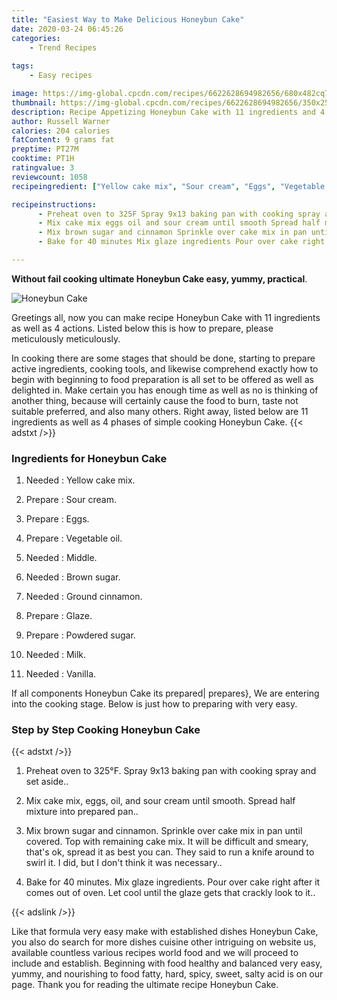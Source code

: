 ```yaml
---
title: "Easiest Way to Make Delicious Honeybun Cake"
date: 2020-03-24 06:45:26
categories:
    - Trend Recipes
    
tags:
    - Easy recipes

image: https://img-global.cpcdn.com/recipes/6622628694982656/680x482cq70/honeybun-cake-recipe-main-photo.jpg
thumbnail: https://img-global.cpcdn.com/recipes/6622628694982656/350x250cq70/honeybun-cake-recipe-main-photo.jpg
description: Recipe Appetizing Honeybun Cake with 11 ingredients and 4 stages of easy cooking.
author: Russell Warner
calories: 204 calories
fatContent: 9 grams fat
preptime: PT27M
cooktime: PT1H
ratingvalue: 3
reviewcount: 1058
recipeingredient: ["Yellow cake mix", "Sour cream", "Eggs", "Vegetable oil", "Middle", "Brown sugar", "Ground cinnamon", "Glaze", "Powdered sugar", "Milk", "Vanilla"]

recipeinstructions: 
      - Preheat oven to 325F Spray 9x13 baking pan with cooking spray and set aside 
      - Mix cake mix eggs oil and sour cream until smooth Spread half mixture into prepared pan 
      - Mix brown sugar and cinnamon Sprinkle over cake mix in pan until covered Top with remaining cake mix It will be difficult and smeary thats ok spread it as best you can They said to run a knife around to swirl it I did but I dont think it was necessary 
      - Bake for 40 minutes Mix glaze ingredients Pour over cake right after it comes out of oven Let cool until the glaze gets that crackly look to it

---
```




**Without fail cooking ultimate Honeybun Cake easy, yummy, practical**. 


![Honeybun Cake](https://img-global.cpcdn.com/recipes/6622628694982656/680x482cq70/honeybun-cake-recipe-main-photo.jpg "Honeybun Cake")




Greetings all, now you can make recipe Honeybun Cake with 11 ingredients as well as 4 actions. Listed below this is how to prepare, please meticulously meticulously.

In cooking there are some stages that should be done, starting to prepare active ingredients, cooking tools, and likewise comprehend exactly how to begin with beginning to food preparation is all set to be offered as well as delighted in. Make certain you has enough time as well as no is thinking of another thing, because will certainly cause the food to burn, taste not suitable preferred, and also many others. Right away, listed below are 11 ingredients as well as 4 phases of simple cooking Honeybun Cake.
{{< adstxt />}}

### Ingredients for Honeybun Cake


1. Needed  : Yellow cake mix.

1. Prepare  : Sour cream.

1. Prepare  : Eggs.

1. Prepare  : Vegetable oil.

1. Needed  : Middle.

1. Needed  : Brown sugar.

1. Needed  : Ground cinnamon.

1. Prepare  : Glaze.

1. Prepare  : Powdered sugar.

1. Needed  : Milk.

1. Needed  : Vanilla.



If all components Honeybun Cake its prepared| prepares}, We are entering into the cooking stage. Below is just how to preparing with very easy.

### Step by Step Cooking Honeybun Cake

{{< adstxt />}}


1. Preheat oven to 325°F. Spray 9x13 baking pan with cooking spray and set aside..



1. Mix cake mix, eggs, oil, and sour cream until smooth. Spread half mixture into prepared pan..



1. Mix brown sugar and cinnamon. Sprinkle over cake mix in pan until covered. Top with remaining cake mix. It will be difficult and smeary, that&#39;s ok, spread it as best you can. They said to run a knife around to swirl it. I did, but I don&#39;t think it was necessary..



1. Bake for 40 minutes. Mix glaze ingredients. Pour over cake right after it comes out of oven. Let cool until the glaze gets that crackly look to it..





{{< adslink />}}

Like that formula very easy make with established dishes Honeybun Cake, you also do search for more dishes cuisine other intriguing on website us, available countless various recipes world food and we will proceed to include and establish. Beginning with food healthy and balanced very easy, yummy, and nourishing to food fatty, hard, spicy, sweet, salty acid is on our page. Thank you for reading the ultimate recipe Honeybun Cake.
